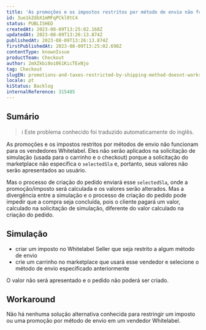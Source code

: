 ```yaml
---
title: 'As promoções e os impostos restritos por método de envio não funcionam para os vendedores Whitelabel'
id: 3ue1kZdbX1mMFqPCkl0tC4
status: PUBLISHED
createdAt: 2023-08-09T13:25:02.168Z
updatedAt: 2023-08-09T13:26:13.874Z
publishedAt: 2023-08-09T13:26:13.874Z
firstPublishedAt: 2023-08-09T13:25:02.698Z
contentType: knownIssue
productTeam: Checkout
author: 2mXZkbi0oi061KicTExNjo
tag: Checkout
slugEN: promotions-and-taxes-restricted-by-shipping-method-doesnt-works-for-whitelabel-sellers
locale: pt
kiStatus: Backlog
internalReference: 315485
---
```


## Sumário

>ℹ️ Este problema conhecido foi traduzido automaticamente do inglês.


As promoções e os impostos restritos por métodos de envio não funcionam para os vendedores Whitelabel. Eles não serão aplicados na solicitação de simulação (usada para o carrinho e o checkout) porque a solicitação do marketplace não especifica o `selectedSla` e, portanto, seus valores não serão apresentados ao usuário.

Mas o processo de criação do pedido enviará esse `selectedSla`, onde a promoção/imposto será calculada e os valores serão alterados. Mas a divergência entre a simulação e o processo de criação do pedido pode impedir que a compra seja concluída, pois o cliente pagará um valor, calculado na solicitação de simulação, diferente do valor calculado na criação do pedido.

## Simulação


- criar um imposto no Whitelabel Seller que seja restrito a algum método de envio
- crie um carrinho no marketplace que usará esse vendedor e selecione o método de envio especificado anteriormente

O valor não será apresentado e o pedido não poderá ser criado.



## Workaround


Não há nenhuma solução alternativa conhecida para restringir um imposto ou uma promoção por método de envio em um vendedor Whitelabel.

